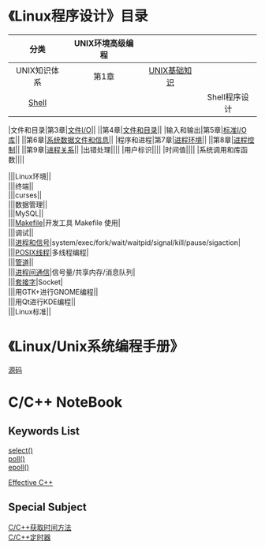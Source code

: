 # 《Linux程序设计》目录

|分类|UNIX环境高级编程|||
|:--:|:--:|:--:|:--:|
|UNIX知识体系|第1章|[UNIX基础知识]()||
|[Shell](https://github.com/breakerthb/LinuxPrograming/blob/master/02-Shell.md)|||Shell程序设计| 

|文件和目录|第3章|[文件I/O](https://github.com/breakerthb/LinuxPrograming/blob/master/03-FileIO.md)||
||第4章|[文件和目录](https://github.com/breakerthb/LinuxPrograming/blob/master/04-File&Dir.md)||
|输入和输出|第5章|[标准I/O库](https://github.com/breakerthb/LinuxPrograming/blob/master/05-StarndardIO.md)||
||第6章|[系统数据文件和信息](https://github.com/breakerthb/LinuxPrograming/blob/master/06-SysDataFile.md)||
|程序和进程|第7章|[进程环境](https://github.com/breakerthb/LinuxPrograming/blob/master/07-ProcessEnv.md)||
||第8章|[进程控制](https://github.com/breakerthb/LinuxPrograming/blob/master/08-ProcessCtrl.md)||
||第9章|[进程关系](https://github.com/breakerthb/LinuxPrograming/blob/master/09-ProcessRelation.md)||
|出错处理||||
|用户标识||||
|时间值||||
|系统调用和库函数||||

|||Linux环境||  
|||终端||  
|||curses||  
|||数据管理||  
|||MySQL||  
|||[Makefile](https://github.com/breakerthb/LinuxPrograming/blob/master/09_Makefile.md)|开发工具 Makefile 使用|  
|||调试||  
|||[进程和信号](https://github.com/breakerthb/LinuxPrograming/blob/master/11_ProcessAndSignal.md)|system/exec/fork/wait/waitpid/signal/kill/pause/sigaction|  
|||[POSIX线程](https://github.com/breakerthb/LinuxPrograming/blob/master/12_Thread.md)|多线程编程|    
|||[管道](https://github.com/breakerthb/LinuxPrograming/blob/master/13_Pipe.md)||  
|||[进程间通信](https://github.com/breakerthb/LinuxPrograming/blob/master/14_ShareBuf.md)|信号量/共享内存/消息队列|  
|||[套接字](https://github.com/breakerthb/LinuxPrograming/blob/master/15_Socket.md)|Socket|  
|||用GTK+进行GNOME编程||  
|||用Qt进行KDE编程||  
|||Linux标准||  

# 《Linux/Unix系统编程手册》

[源码](http://www.man7.org/tlpi/code/online/all_files_by_chapter.html)


# C/C++ NoteBook

## Keywords List

[select()](https://github.com/breakerthb/LinuxPrograming/tree/master/NoteBook/select.md)  
[poll()](https://github.com/breakerthb/LinuxPrograming/tree/master/NoteBook/poll.md)  
[epoll()](https://github.com/breakerthb/LinuxPrograming/tree/master/NoteBook/epoll.md)   

[Effective C++](https://github.com/breakerthb/LinuxPrograming/tree/master/NoteBook/EffectiveC.md)   

## Special Subject

[C/C++获取时间方法](https://github.com/breakerthb/LinuxPrograming/tree/master/NoteBook/Time.md)  
[C/C++定时器](https://github.com/breakerthb/LinuxPrograming/tree/master/NoteBook/Timer.md)
